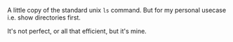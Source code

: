 A little copy of the standard unix `ls` command. But for my personal usecase i.e. show directories first.

It's not perfect, or all that efficient, but it's mine.
